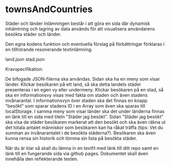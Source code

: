 # townsAndCountries
Städer och länder
Inlämningen består i att göra en sida där dynamisk inhämtning och lagring av data används för att visualisera användarens besökta städer och länder.

Den egna kodens funktion och eventuella förslag på förbättringar förklaras i en tillhörande resonerande textinlämning.

land.json
stad.json

Kravspecifikation:

De bifogade JSON-filerna ska användas.
Sidan ska ha en meny som visar länder. Klickar besökaren på ett land, så ska detta landets städer presenteras i en egen vy eller undermeny.
Klickar besökaren på en stad, så ska en informationsvy visas med fakta om staden och även stadens invånarantal.
I informationsvyn över staden ska det finnas en knapp "besökt" som sparar stadens ID i en Array som även ska sparas till localStorage.
I samma meny som visar länder ska det under länderna finnas en länk till en sida med titeln "Städer jag besökt".
Sidan "Städer jag besökt" ska visa de städer besökaren markerat att den besökt och ska även räkna ut det totala antalet människor som besökaren kan ha råkat träffa (tips: Vet du summan av invånarantalet i de besökta städerna?).
Besökaren ska även kunna rensa sin historik och tömma sin lista på besökta städer.
 

När du är klar så skall du lämna in en textfil med länk till ditt repo samt en länk till en fungerande sida via github pages. Dokumentet skall även innehålla den reflekterande texten.